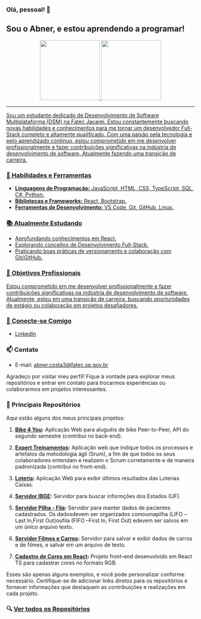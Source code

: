 ### Olá, pessoal! 👋
## Sou o Abner, e estou aprendendo a programar!

<div align="center">
   <a href="https://github.com/abnercosta97">
   <img height="160em" src="https://github-readme-stats.vercel.app/api?username=abnercosta97&theme=dark&show_icons=true&hide_border=true&count_private=true"/>
   <img height="160em" src="https://github-readme-stats.vercel.app/api/top-langs/?username=abnercosta97&theme=dark&show_icons=true&hide_border=true&layout=compact"/>
</div>

---
   
Sou um estudante dedicado de Desenvolvimento de Software Multiplataforma (DSM) na Fatec Jacareí. Estou constantemente buscando novas habilidades e conhecimentos para me tornar um desenvolvedor Full-Stack completo e altamente qualificado. Com uma paixão pela tecnologia e pelo aprendizado contínuo, estou comprometido em me desenvolver profissionalmente e fazer contribuições significativas na indústria de desenvolvimento de software. Atualmente fazendo uma transição de carreira.

### 🚀 Habilidades e Ferramentas

- **Linguagens de Programação:** JavaScript, HTML, CSS, TypeScript, SQL, C#, Python.
- **Bibliotecas e Frameworks:** React, Bootstrap.
- **Ferramentas de Desenvolvimento:** VS Code, Git, GitHub, Linux.

### 📚 Atualmente Estudando

- Aprofundando conhecimentos em React.
- Explorando conceitos de Desenvolvimento Full-Stack.
- Praticando boas práticas de versionamento e colaboração com Git/GitHub.

### 💼 Objetivos Profissionais

Estou comprometido em me desenvolver profissionalmente e fazer contribuições significativas na indústria de desenvolvimento de software. Atualmente, estou em uma transição de carreira, buscando oportunidades de estágio ou colaboração em projetos desafiadores.

### 🤝 Conecte-se Comigo

- [LinkedIn](https://www.linkedin.com/in/abnercosta97)


### 📫 Contato

- E-mail: abner.costa3@fatec.sp.gov.br

Agradeço por visitar meu perfil! Fique à vontade para explorar meus repositórios e entrar em contato para trocarmos experiências ou colaborarmos em projetos interessantes.

### 🚀 Principais Repositórios

Aqui estão alguns dos meus principais projetos:

1. **[Bike 4 You](https://github.com/DevsDomain/Bike4you):** Aplicação Web para aluguéis de bike Peer-to-Peer, API do segundo semestre (contribui no back-end).

2. **[Expert Treinamentos](https://github.com/Our-time-Fatec/Expert-Treinamentos):** Aplicação web que indique todos os processos e artefatos da metodologia ágil (Srum), a fim de que todos os seus colaboradores entendam e realizem o Scrum corretamente e de maneira padronizada (contribui no front-end).

3. **[Loteria](https://github.com/abnercosta97/ativadade-praticaReact):** Aplicação Web para exibir últimos resultados das Loterias Caixas.

4. **[Servidor IBGE](https://github.com/abnercosta97/servidorIBGE):** Servidor para buscar informções dos Estados (UF).

5. **[Servidor Pilha - Fila](https://github.com/abnercosta97/servidorPilha):** Servidor para manter dados de pacientes cadastrados. Os dadosdevem ser organizados comoumapilha (LIFO –Last In,First Out)oufila (FIFO –First In, First Out) edevem ser salvos em um único arquivo texto.

6. **[Servidor Filmes e Carros](https://github.com/abnercosta97/provaC-TP):** Servidor para salvar e exibir dados de carros e de filmes, e salvar em um arquivo de texto.

7. **[Cadastro de Cores em React](https://github.com/abnercosta97/prov3-A-DWII):** Projeto front-end desenvolvido em React TS para cadastrar cores no formato RGB.

Esses são apenas alguns exemplos, e você pode personalizar conforme necessário. Certifique-se de adicionar links diretos para os repositórios e fornecer informações que destaquem as contribuições e realizações em cada projeto.

### 🔍 [Ver todos os Repositórios](https://github.com/abnercosta97?tab=repositories)


